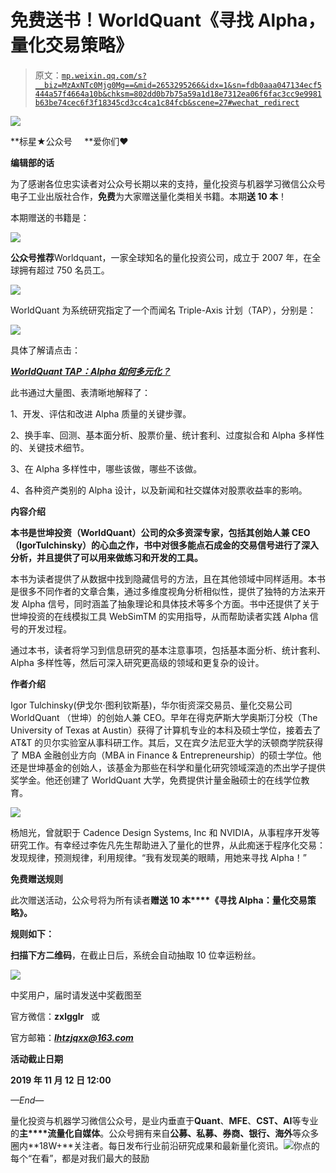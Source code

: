 # 免费送书！WorldQuant《寻找 Alpha，量化交易策略》

> 原文：[`mp.weixin.qq.com/s?__biz=MzAxNTc0Mjg0Mg==&mid=2653295266&idx=1&sn=fdb0aaa047134ecf5444a57f4664a10b&chksm=802dd0b7b75a59a1d18e7312ea06f6fac3cc9e9981b63be74cec6f3f18345cd3cc4ca1c84fcb&scene=27#wechat_redirect`](http://mp.weixin.qq.com/s?__biz=MzAxNTc0Mjg0Mg==&mid=2653295266&idx=1&sn=fdb0aaa047134ecf5444a57f4664a10b&chksm=802dd0b7b75a59a1d18e7312ea06f6fac3cc9e9981b63be74cec6f3f18345cd3cc4ca1c84fcb&scene=27#wechat_redirect)

![](img/34178214a765d0578fea405af887f201.png)

**标星★公众号     **爱你们♥   

**编辑部的话**

为了感谢各位忠实读者对公众号长期以来的支持，量化投资与机器学习微信公众号电子工业出版社合作，**免费**为大家赠送量化类相关书籍。本期**送 10 本**！

本期赠送的书籍是：

![](img/8774f32c05b7c672c964274345a5b024.png)

**公众号推荐**Worldquant，一家全球知名的量化投资公司，成立于 2007 年，在全球拥有超过 750 名员工。

![](img/f4ea40aa02c2fbd025ca040d9e03805b.png)

WorldQuant 为系统研究指定了一个而闻名 Triple-Axis 计划（TAP），分别是：

![](img/9b61578fca69c89e458fd52f249467cb.png)

具体了解请点击：

[***WorldQuant TAP：Alpha 如何多元化？***](https://mp.weixin.qq.com/s?__biz=MzAxNTc0Mjg0Mg==&mid=2653293682&idx=1&sn=a2fa86017c6aacd198fd9bebcb236527&scene=21#wechat_redirect)

此书通过大量图、表清晰地解释了：

1、开发、评估和改进 Alpha 质量的关键步骤。

2、换手率、回测、基本面分析、股票价量、统计套利、过度拟合和 Alpha 多样性的、关键技术细节。

3、在 Alpha 多样性中，哪些该做，哪些不该做。

4、各种资产类别的 Alpha 设计，以及新闻和社交媒体对股票收益率的影响。

**内容介绍**

**本书是世坤投资（WorldQuant）公司的众多资深专家，包括其创始人兼 CEO（IgorTulchinsky）的心血之作，书中对很多能点石成金的交易信号进行了深入分析，并且提供了可以用来做练习和开发的工具。**

本书为读者提供了从数据中找到隐藏信号的方法，且在其他领域中同样适用。本书是很多不同作者的文章合集，通过多维度视角分析相似性，提供了独特的方法来开发 Alpha 信号，同时涵盖了抽象理论和具体技术等多个方面。书中还提供了关于世坤投资的在线模拟工具 WebSimTM 的实用指导，从而帮助读者实践 Alpha 信号的开发过程。

通过本书，读者将学习到信息研究的基本注意事项，包括基本面分析、统计套利、Alpha 多样性等，然后可深入研究更高级的领域和更复杂的设计。

**作者介绍**

Igor Tulchinsky(伊戈尔·图利钦斯基)，华尔街资深交易员、量化交易公司 WorldQuant （世坤）的创始人兼 CEO。早年在得克萨斯大学奥斯汀分校（The University of Texas at Austin）获得了计算机专业的本科及硕士学位，接着去了 AT&T 的贝尔实验室从事科研工作。其后，又在宾夕法尼亚大学的沃顿商学院获得了 MBA 金融创业方向（MBA in Finance & Entrepreneurship）的硕士学位。他还是世坤基金的创始人，该基金为那些在科学和量化研究领域深造的杰出学子提供奖学金。他还创建了 WorldQuant 大学，免费提供计量金融硕士的在线学位教育。

![](img/ef946a2d757e059336a39bff519b587a.png)

杨旭光，曾就职于 Cadence Design Systems, Inc 和 NVIDIA，从事程序开发等研究工作。有幸经过李佐凡先生帮助进入了量化的世界，从此痴迷于程序化交易：发现规律，预测规律，利用规律。“我有发现美的眼睛，用她来寻找 Alpha！”

**免费赠送规则**

此次赠送活动，公众号将为所有读者**赠送 10 本****《寻找 Alpha：量化交易策略》。**

**规则如下：**

**扫描下方二维码**，在截止日后，系统会自动抽取 10 位幸运粉丝。

![](img/01a841c490ffe4cdad566b8fece3fe1f.png)

中奖用户，届时请发送中奖截图至

官方微信：**zxlgglr**   或

官方邮箱：***lhtzjqxx@163.com***

**活动截止日期**

**2019 年 11 月 12 日 12:00**

*—End—*

量化投资与机器学习微信公众号，是业内垂直于**Quant**、**MFE**、**CST、AI**等专业的**主****流量化自媒体**。公众号拥有来自**公募、私募、券商、银行、海外**等众多圈内**18W+**关注者。每日发布行业前沿研究成果和最新量化资讯。![](img/6cba9abe9f2c434df7bd9c0d0d6e1156.png)你点的每个“在看”，都是对我们最大的鼓励